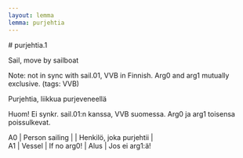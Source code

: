 ```yaml
---
layout: lemma
lemma: purjehtia
---
```


<div class="sense">
# <span class="sensename">purjehtia.1</span>

<span class="description">Sail, move by sailboat</span>

Note: not in sync with sail.01, VVB in Finnish. Arg0 and arg1 mutually exclusive. (tags: VVB)

<span class="description">Purjehtia, liikkua purjeveneellä</span>

Huom! Ei synkr. sail.01:n kanssa, VVB suomessa. Arg0 ja arg1 toisensa poissulkevat.

A0 | Person sailing |   | Henkilö, joka purjehtii |  
A1 | Vessel | If no arg0! | Alus | Jos ei arg1:ä!

</div>

